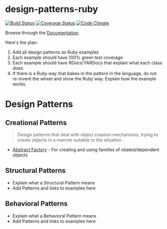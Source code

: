 design-patterns-ruby
====================

[![Build Status](https://travis-ci.org/emilsoman/design-patterns-ruby.png?branch=master)](https://travis-ci.org/emilsoman/design-patterns-ruby)
[![Coverage Status](https://coveralls.io/repos/emilsoman/design-patterns-ruby/badge.png?branch=master)](https://coveralls.io/r/emilsoman/design-patterns-ruby)
[![Code Climate](https://codeclimate.com/github/emilsoman/design-patterns-ruby.png)](https://codeclimate.com/github/emilsoman/design-patterns-ruby)

Browse through the [Documentation](http://rubydoc.info/github/emilsoman/design-patterns-ruby/master/frames).

Here's the plan:

1. Add all design patterns as Ruby examples
2. Each example should have 100% green test coverage
3. Each example should have RDocs/YARDocs that explain what each class does.
4. If there is a Ruby way that bakes in the pattern in the language, do not re-invent the wheel and show the Ruby way.
Explain how the example works.

# Design Patterns

## Creational Patterns
> Design patterns that deal with object creation mechanisms,
  trying to create objects in a manner suitable to the situation.
  
* [Abstract Factory](http://rdoc.info/github/emilsoman/design-patterns-ruby/master/frames) -
  For creating and using families of related/dependent objects

## Structural Patterns
* Explain what a Structural Pattern means
* Add Patterns and links to examples here

## Behavioral Patterns
* Explain what a Behavioral Pattern means
* Add Patterns and links to examples here


